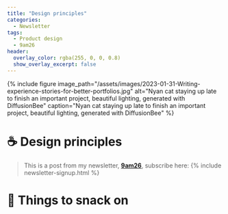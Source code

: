 ```yaml
---
title: "Design principles"
categories:
  - Newsletter
tags:
  - Product design
  - 9am26
header:
  overlay_color: rgba(255, 0, 0, 0.8)
  show_overlay_excerpt: false
---
```


{% include figure image_path="/assets/images/2023-01-31-Writing-experience-stories-for-better-portfolios.jpg" alt="Nyan cat staying up late to finish an important project, beautiful lighting, generated with DiffusionBee" caption="Nyan cat staying up late to finish an important project, beautiful lighting, generated with DiffusionBee" %}

# ☕ Design principles



> This is a post from my newsletter, **[9am26](https://polgarp.com/categories/newsletter/)**, subscribe here:
> {% include newsletter-signup.html %}

# 🍪 Things to snack on